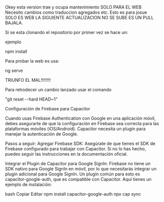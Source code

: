 Okey esta version trae y ocupa mantenimiento SOLO PARA EL WEB 
Necesito cambios como traduccion agregados etc.
Esto es para josue SOLO ES WEB LA SIGUIENTE ACTUALIZACION NO SE SUBE ES UN PULL BAJALA.

Si se esta clonando el repositorio por primer vez se hace un:

ejemplo


npm install

Para probar la web es usa:

ng serve

TRIUNFO EL MAL!!!!!!!!

Para retrodecer un cambio lanzado usar el comando

"git reset --hard HEAD~1"

 Configuración de Firebase para Capacitor
 
Cuando usas Firebase Authentication con Google en una aplicación móvil, debes asegurarte de que la configuración en Firebase sea correcta para las plataformas móviles (iOS/Android). Capacitor necesita un plugin para manejar la autenticación de Google.

Pasos a seguir:
Agregar Firebase SDK: Asegúrate de que tienes el SDK de Firebase configurado para trabajar con Capacitor. Si no lo has hecho, puedes seguir las instrucciones en la documentación oficial.

Integrar el Plugin de Capacitor para Google SignIn: Firebase no tiene un SDK nativo para Google SignIn en móvil, por lo que necesitarás integrar un plugin adicional para Google SignIn. Un plugin común para esto es capacitor-google-auth, que es compatible con Capacitor. Aquí tienes un ejemplo de instalación:

bash
Copiar
Editar
npm install capacitor-google-auth
npx cap sync